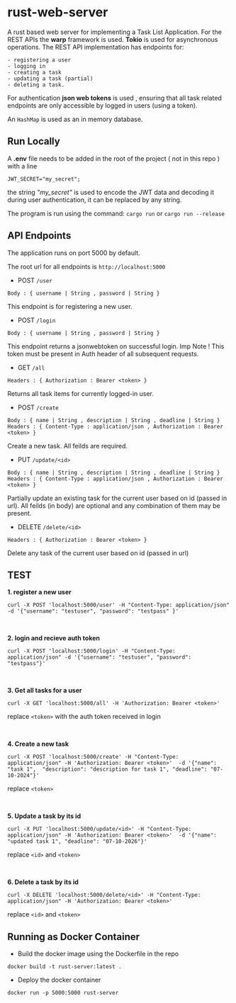 # rust-web-server

A rust based web server for implementing a Task List Application. For the REST APIs the **warp** framework is used. **Tokio** is used for asynchronous operations.
The REST API implementation has endpoints for: 
```
- registering a user
- logging in
- creating a task
- updating a task (partial)
- deleting a task.
```
For authentication **json web tokens** is used , ensuring that all task related endpoints are only accessible by logged in users (using a token).

An `HashMap` is used as an in memory database.


## Run Locally

A **.env** file needs to be added in the root of the project ( not in this repo ) with a line

```
JWT_SECRET="my_secret";
```

the string *"my_secret"* is used to encode the JWT data and decoding it during user authentication, it can be replaced by any string.

The program is run using the command: `cargo run` or `cargo run --release`


## API Endpoints

The application runs on port 5000 by default.

The root url for all endpoints is ```http://localhost:5000```


- POST `/user`
```
Body : { username | String , password | String }
```
This endpoint is for registering a new user.


- POST `/login`
```
Body : { username | String , password | String }
```
This endpoint returns a jsonwebtoken on successful login.
Imp Note ! This token must be present in Auth header of all subsequent requests.


- GET `/all`
```
Headers : { Authorization : Bearer <token> }
```
Returns all task items for currently logged-in user.


- POST `/create`
```
Body : { name | String , description | String , deadline | String }
Headers : { Content-Type : application/json , Authorization : Bearer <token> }
```
Create a new task. All feilds are required.


- PUT `/update/<id>`
```
Body : { name | String , description | String , deadline | String }
Headers : { Content-Type : application/json , Authorization : Bearer <token> }
```
Partially update an existing task for the current user based on id (passed in url). All feilds (in body) are optional and any combination of them may be present.


- DELETE `/delete/<id>`
```
Headers : { Authorization : Bearer <token> }
```
Delete any task of the current user based on id (passed in url)


## TEST

**1. register a new user**
```
curl -X POST 'localhost:5000/user' -H "Content-Type: application/json" -d '{"username": "testuser", "password": "testpass" }'
```

</br>

**2. login and recieve auth token**
```
curl -X POST 'localhost:5000/login' -H "Content-Type: application/json" -d '{"username": "testuser", "password": "testpass"}'
```

</br>

**3. Get all tasks for a user**
```
curl -X GET 'localhost:5000/all' -H 'Authorization: Bearer <token>'
```
replace ```<token>``` with the auth token received in login

</br>

**4. Create a new task**
```
curl -X POST 'localhost:5000/create' -H "Content-Type: application/json" -H 'Authorization: Bearer <token>'  -d '{"name": "task 1",  "description": "description for task 1", "deadline": "07-10-2024"}'
```
replace ```<token>```

</br>

**5. Update a task by its id**
```
curl -X PUT 'localhost:5000/update/<id>' -H "Content-Type: application/json" -H 'Authorization: Bearer <token>'  -d '{"name": "updated task 1", "deadline": "07-10-2026"}'
```
replace ```<id>``` and ```<token>```

</br>

**6. Delete a task by its id**
```
curl -X DELETE 'localhost:5000/delete/<id>' -H "Content-Type: application/json" -H 'Authorization: Bearer <token>'
```
replace ``<id>`` and ``<token>``


## Running as Docker Container

- Build the docker image using the Dockerfile in the repo
```
docker build -t rust-server:latest .
```
- Deploy the docker container
```
docker run -p 5000:5000 rust-server
```